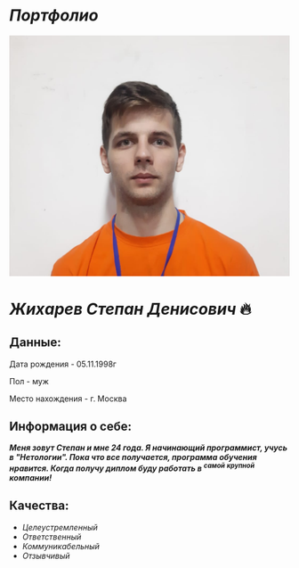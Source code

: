 # **_Портфолио_** 

![Жихарев Степан Денисович](Stepan.jpeg)

# _Жихарев Степан Денисович_ 🔥

## **Данные:** 

Дата рождения - 05.11.1998г

Пол - муж

Место нахождения - г. Москва

## **Информация о себе:**

***Меня зовут Степан и мне 24 года. Я начинающий программист, учусь в "Нетологии". Пока что все получается, программа обучения нравится. Когда получу диплом буду работать в <sup>самой</sup> 	<sup>крупной</sup> компании!***

## **Качества:**

* _Целеустремленный_
* _Ответственный_
* _Коммуникабельный_
* _Отзывчивый_
